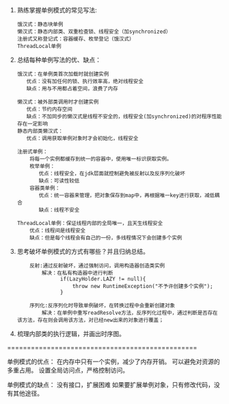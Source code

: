 

1. 熟练掌握单例模式的常见写法:
    ```
    饿汉式：静态块单例
    懒汉式：静态内部类、双重检查锁、线程安全（加synchronized）
    注册式又称登记式：容器缓存、枚举登记（饿汉式）   
    ThreadLocal单例
    ```

2. 总结每种单例写法的优、缺点：
    ```
    饿汉式：在单例类首次加载时就创建实例
       优点：没有加任何的锁、执行效率高，绝对线程安全
       缺点：用与不用都占着空间，浪费了内存
       
    懒汉式：被外部类调用时才创建实例
       优点：节约内存空间
       缺点：不加同步的懒汉式是线程不安全的，线程安全(加synchronized)的对程序性能存在一定影响
    静态内部类懒汉式：
       优点：调用获取单例对象时才会初始化，线程安全
       
    注册式单例：
        将每一个实例都缓存到统一的容器中，使用唯一标识获取实例。   
        枚举单例：
           优点：线程安全，在jdk层面就控制避免被反射以及反序列化破坏
           缺点：可读性较低
        容器类单例：
           优点：统一容器来管理，把对象保存到map中，再根据唯一key进行获取，减低耦合
           缺点：线程不安全
           
    ThreadLocal单例：保证线程内部的全局唯一，且天生线程安全
        优点：线程间是线程安全
        缺点：但是每个线程会有自己的一份，多线程情况下会创建多个实例
    ```
   
3. 思考破坏单例模式的方式有哪些？并且归纳总结。

    ```
        反射:通过反射破坏，通过强制访问，调用构造器创造类实例
            解决：在私有构造器中进行判断
                  if(LazyHolder.LAZY != null){
                      throw new RuntimeException("不予许创建多个实例");
                  } 
    
        序列化:反序列化时导致单例破坏，在转换过程中会重新创建对象
            解决：在单例中重写readResolve方法，反序列化过程中，通过判断是否存在该方法，存在则会调用该方法，对已经new出来的对象进行覆盖；
    ```			
4. 梳理内部类的执行逻辑，并画出时序图。
    

================================================


单例模式的优点：
    在内存中只有一个实例，减少了内存开销。
    可以避免对资源的多重占用。
    设置全局访问点，严格控制访问。
    
 单例模式的缺点：
    没有接口，扩展困难
    如果要扩展单例对象，只有修改代码，没有其他途径。
    
